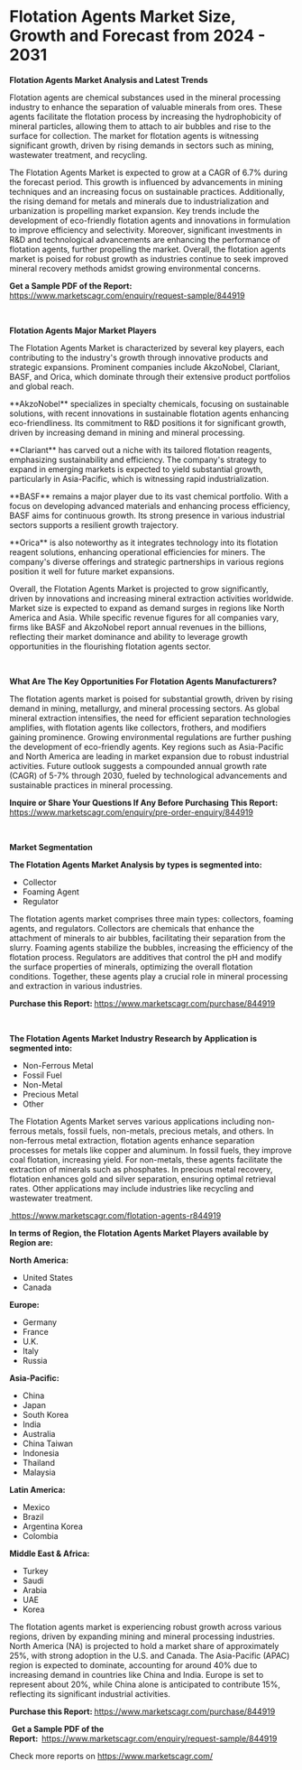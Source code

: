 <p><h1>Flotation Agents Market Size, Growth and Forecast from 2024 - 2031</h1></p><p><strong>Flotation Agents Market Analysis and Latest Trends</strong></p>
<p><p>Flotation agents are chemical substances used in the mineral processing industry to enhance the separation of valuable minerals from ores. These agents facilitate the flotation process by increasing the hydrophobicity of mineral particles, allowing them to attach to air bubbles and rise to the surface for collection. The market for flotation agents is witnessing significant growth, driven by rising demands in sectors such as mining, wastewater treatment, and recycling.</p><p>The Flotation Agents Market is expected to grow at a CAGR of 6.7% during the forecast period. This growth is influenced by advancements in mining techniques and an increasing focus on sustainable practices. Additionally, the rising demand for metals and minerals due to industrialization and urbanization is propelling market expansion. Key trends include the development of eco-friendly flotation agents and innovations in formulation to improve efficiency and selectivity. Moreover, significant investments in R&D and technological advancements are enhancing the performance of flotation agents, further propelling the market. Overall, the flotation agents market is poised for robust growth as industries continue to seek improved mineral recovery methods amidst growing environmental concerns.</p></p>
<p><strong>Get a Sample PDF of the Report:&nbsp;</strong> <a href="https://www.marketscagr.com/enquiry/request-sample/844919?utm_campaign=1126&utm_medium=2&utm_source=Github&utm_content=ia&utm_term=09112024&utm_id=flotation-agents">https://www.marketscagr.com/enquiry/request-sample/844919</a></p>
<p>&nbsp;</p>
<p><strong>Flotation Agents Major Market Players</strong></p>
<p><p>The Flotation Agents Market is characterized by several key players, each contributing to the industry's growth through innovative products and strategic expansions. Prominent companies include AkzoNobel, Clariant, BASF, and Orica, which dominate through their extensive product portfolios and global reach.</p><p>**AkzoNobel** specializes in specialty chemicals, focusing on sustainable solutions, with recent innovations in sustainable flotation agents enhancing eco-friendliness. Its commitment to R&D positions it for significant growth, driven by increasing demand in mining and mineral processing.</p><p>**Clariant** has carved out a niche with its tailored flotation reagents, emphasizing sustainability and efficiency. The company's strategy to expand in emerging markets is expected to yield substantial growth, particularly in Asia-Pacific, which is witnessing rapid industrialization.</p><p>**BASF** remains a major player due to its vast chemical portfolio. With a focus on developing advanced materials and enhancing process efficiency, BASF aims for continuous growth. Its strong presence in various industrial sectors supports a resilient growth trajectory.</p><p>**Orica** is also noteworthy as it integrates technology into its flotation reagent solutions, enhancing operational efficiencies for miners. The company's diverse offerings and strategic partnerships in various regions position it well for future market expansions.</p><p>Overall, the Flotation Agents Market is projected to grow significantly, driven by innovations and increasing mineral extraction activities worldwide. Market size is expected to expand as demand surges in regions like North America and Asia. While specific revenue figures for all companies vary, firms like BASF and AkzoNobel report annual revenues in the billions, reflecting their market dominance and ability to leverage growth opportunities in the flourishing flotation agents sector.</p></p>
<p>&nbsp;</p>
<p><strong>What Are The Key Opportunities For Flotation Agents Manufacturers?</strong></p>
<p><p>The flotation agents market is poised for substantial growth, driven by rising demand in mining, metallurgy, and mineral processing sectors. As global mineral extraction intensifies, the need for efficient separation technologies amplifies, with flotation agents like collectors, frothers, and modifiers gaining prominence. Growing environmental regulations are further pushing the development of eco-friendly agents. Key regions such as Asia-Pacific and North America are leading in market expansion due to robust industrial activities. Future outlook suggests a compounded annual growth rate (CAGR) of 5-7% through 2030, fueled by technological advancements and sustainable practices in mineral processing.</p></p>
<p><strong>Inquire or Share Your Questions If Any Before Purchasing This Report:</strong> <a href="https://www.marketscagr.com/enquiry/pre-order-enquiry/844919?utm_campaign=1126&utm_medium=2&utm_source=Github&utm_content=ia&utm_term=09112024&utm_id=flotation-agents">https://www.marketscagr.com/enquiry/pre-order-enquiry/844919</a></p>
<p>&nbsp;</p>
<p><strong>Market Segmentation</strong></p>
<p><strong>The Flotation Agents Market Analysis by types is segmented into:</strong></p>
<p><ul><li>Collector</li><li>Foaming Agent</li><li>Regulator</li></ul></p>
<p><p>The flotation agents market comprises three main types: collectors, foaming agents, and regulators. Collectors are chemicals that enhance the attachment of minerals to air bubbles, facilitating their separation from the slurry. Foaming agents stabilize the bubbles, increasing the efficiency of the flotation process. Regulators are additives that control the pH and modify the surface properties of minerals, optimizing the overall flotation conditions. Together, these agents play a crucial role in mineral processing and extraction in various industries.</p></p>
<p><strong>Purchase this Report:&nbsp;</strong><a href="https://www.marketscagr.com/purchase/844919?utm_campaign=1126&utm_medium=2&utm_source=Github&utm_content=ia&utm_term=09112024&utm_id=flotation-agents">https://www.marketscagr.com/purchase/844919</a></p>
<p>&nbsp;</p>
<p><strong>The Flotation Agents Market Industry Research by Application is segmented into:</strong></p>
<p><ul><li>Non-Ferrous Metal</li><li>Fossil Fuel</li><li>Non-Metal</li><li>Precious Metal</li><li>Other</li></ul></p>
<p><p>The Flotation Agents Market serves various applications including non-ferrous metals, fossil fuels, non-metals, precious metals, and others. In non-ferrous metal extraction, flotation agents enhance separation processes for metals like copper and aluminum. In fossil fuels, they improve coal flotation, increasing yield. For non-metals, these agents facilitate the extraction of minerals such as phosphates. In precious metal recovery, flotation enhances gold and silver separation, ensuring optimal retrieval rates. Other applications may include industries like recycling and wastewater treatment.</p></p>
<p><a href="https://www.marketscagr.com/flotation-agents-r844919?utm_campaign=1126&utm_medium=2&utm_source=Github&utm_content=ia&utm_term=09112024&utm_id=flotation-agents">&nbsp;https://www.marketscagr.com/flotation-agents-r844919</a></p>
<p><strong>In terms of Region, the Flotation Agents Market Players available by Region are:</strong></p>
<p>
    <p> <strong> North America: </strong>
        <ul>
            <li>United States</li>
            <li>Canada</li>
        </ul>
        </p> 
    <p> <strong> Europe: </strong>
        <ul>
            <li>Germany</li>
            <li>France</li>
            <li>U.K.</li>
            <li>Italy</li>
            <li>Russia</li>
        </ul>
        </p> 
    <p> <strong> Asia-Pacific: </strong>
        <ul>
            <li>China</li>
            <li>Japan</li>
            <li>South Korea</li>
            <li>India</li>
            <li>Australia</li>
            <li>China Taiwan</li>
            <li>Indonesia</li>
            <li>Thailand</li>
            <li>Malaysia</li>
        </ul>
        </p> 
    <p> <strong> Latin America: </strong>
        <ul>
            <li>Mexico</li>
            <li>Brazil</li>
            <li>Argentina Korea</li>
            <li>Colombia</li>
        </ul>
        </p> 
    <p> <strong> Middle East & Africa: </strong>
        <ul>
            <li>Turkey</li>
            <li>Saudi</li>
            <li>Arabia</li>
            <li>UAE</li>
            <li>Korea</li>
        </ul>
    </p>
    </p>
<p><p>The flotation agents market is experiencing robust growth across various regions, driven by expanding mining and mineral processing industries. North America (NA) is projected to hold a market share of approximately 25%, with strong adoption in the U.S. and Canada. The Asia-Pacific (APAC) region is expected to dominate, accounting for around 40% due to increasing demand in countries like China and India. Europe is set to represent about 20%, while China alone is anticipated to contribute 15%, reflecting its significant industrial activities.</p></p>
<p><strong>Purchase this Report: </strong><a href="https://www.marketscagr.com/purchase/844919?utm_campaign=1126&utm_medium=2&utm_source=Github&utm_content=ia&utm_term=09112024&utm_id=flotation-agents">https://www.marketscagr.com/purchase/844919</a></p>
<p>&nbsp;<strong>Get a Sample PDF of the Report:&nbsp;&nbsp;</strong><a href="https://www.marketscagr.com/enquiry/request-sample/844919?utm_campaign=1126&utm_medium=2&utm_source=Github&utm_content=ia&utm_term=09112024&utm_id=flotation-agents">https://www.marketscagr.com/enquiry/request-sample/844919</a></p>
<p><strong></strong></p>
<p>Check more reports on <a href="https://www.marketscagr.com/?utm_campaign=1126&utm_medium=2&utm_source=Github&utm_content=ia&utm_term=09112024&utm_id=flotation-agents">https://www.marketscagr.com/</a></p>